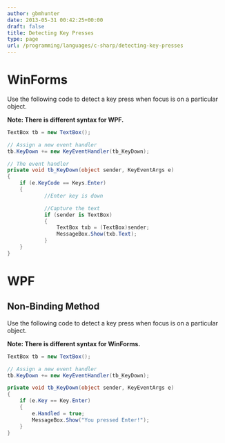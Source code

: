 ```yaml
---
author: gbmhunter
date: 2013-05-31 00:42:25+00:00
draft: false
title: Detecting Key Presses
type: page
url: /programming/languages/c-sharp/detecting-key-presses
---
```


# WinForms

Use the following code to detect a key press when focus is on a particular object.

**Note: There is different syntax for WPF.**

```c#    
TextBox tb = new TextBox();

// Assign a new event handler
tb.KeyDown += new KeyEventHandler(tb_KeyDown);

// The event handler
private void tb_KeyDown(object sender, KeyEventArgs e)
{
    if (e.KeyCode == Keys.Enter)
    {
            //Enter key is down

            //Capture the text
            if (sender is TextBox)
            {
                TextBox txb = (TextBox)sender;
                MessageBox.Show(txb.Text);
            }
    }
}
```

# WPF

## Non-Binding Method

Use the following code to detect a key press when focus is on a particular object.

**Note: There is different syntax for WinForms.**

```c#    
TextBox tb = new TextBox();

// Assign a new event handler
tb.KeyDown += new KeyEventHandler(tb_KeyDown);

private void tb_KeyDown(object sender, KeyEventArgs e)
{
    if (e.Key == Key.Enter)
    {
        e.Handled = true;
        MessageBox.Show("You pressed Enter!");
    }
}
```